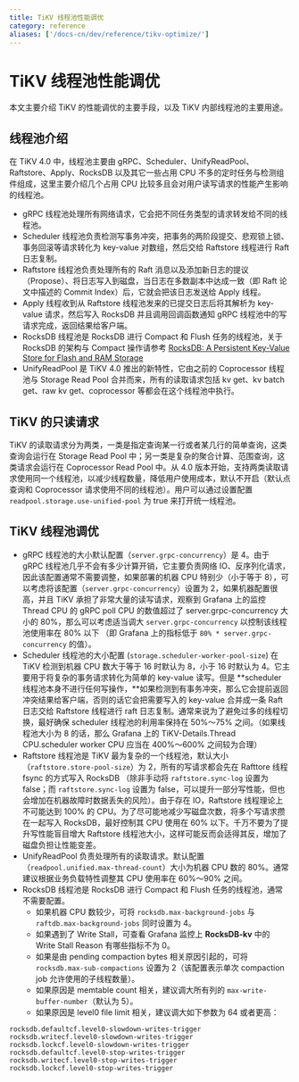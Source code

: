 ```yaml
---
title: TiKV 线程池性能调优
category: reference
aliases: ['/docs-cn/dev/reference/tikv-optimize/']
---
```


# TiKV 线程池性能调优

本文主要介绍 TiKV 的性能调优的主要手段，以及 TiKV 内部线程池的主要用途。

## 线程池介绍

在 TiKV 4.0 中，线程池主要由 gRPC、Scheduler、UnifyReadPool、Raftstore、Apply、RocksDB 以及其它一些占用 CPU 不多的定时任务与检测组件组成，这里主要介绍几个占用 CPU 比较多且会对用户读写请求的性能产生影响的线程池。

* gRPC 线程池处理所有网络请求，它会把不同任务类型的请求转发给不同的线程池。
* Scheduler 线程池负责检测写事务冲突，把事务的两阶段提交、悲观锁上锁、事务回滚等请求转化为 key-value 对数组，然后交给 Raftstore 线程进行 Raft 日志复制。
* Raftstore 线程池负责处理所有的 Raft 消息以及添加新日志的提议（Propose）、将日志写入到磁盘，当日志在多数副本中达成一致（即 Raft 论文中描述的 Commit Index）后，它就会把该日志发送给 Apply 线程。
* Apply 线程收到从 Raftstore 线程池发来的已提交日志后将其解析为 key-value 请求，然后写入 RocksDB 并且调用回调函数通知 gRPC 线程池中的写请求完成，返回结果给客户端。
* RocksDB 线程池是 RocksDB 进行 Compact 和 Flush 任务的线程池，关于 RocksDB 的架构与 Compact 操作请参考 [RocksDB: A Persistent Key-Value Store for Flash and RAM Storage](https://github.com/facebook/rocksdb)
* UnifyReadPool 是 TiKV 4.0 推出的新特性，它由之前的 Coprocessor 线程池与 Storage Read Pool 合并而来，所有的读取请求包括 kv get、kv batch get、raw kv get、coprocessor 等都会在这个线程池中执行。

## TiKV 的只读请求

TiKV 的读取请求分为两类，一类是指定查询某一行或者某几行的简单查询，这类查询会运行在 Storage Read Pool 中；另一类是复杂的聚合计算、范围查询，这类请求会运行在 Coprocessor Read Pool 中。从 4.0 版本开始，支持两类读取请求使用同一个线程池，以减少线程数量，降低用户使用成本，默认不开启（默认点查询和 Coprocessor 请求使用不同的线程池）。用户可以通过设置配置 `readpool.storage.use-unified-pool` 为 true 来打开统一线程池。

## TiKV 线程池调优

* gRPC 线程池的大小默认配置（`server.grpc-concurrency`）是 4。由于 gRPC 线程池几乎不会有多少计算开销，它主要负责网络 IO、反序列化请求，因此该配置通常不需要调整，如果部署的机器 CPU 特别少（小于等于 8），可以考虑将该配置（`server.grpc-concurrency`）设置为 2，如果机器配置很高，并且 TiKV 承担了非常大量的读写请求，观察到 Grafana 上的监控 Thread CPU 的 gRPC poll CPU 的数值超过了 server.grpc-concurrency 大小的 80%，那么可以考虑适当调大 `server.grpc-concurrency` 以控制该线程池使用率在 80% 以下 （即 Grafana 上的指标低于 `80% * server.grpc-concurrency` 的值）。
* Scheduler 线程池的大小配置 (`storage.scheduler-worker-pool-size`) 在 TiKV 检测到机器 CPU 数大于等于 16 时默认为 8，小于 16 时默认为 4。它主要用于将复杂的事务请求转化为简单的 key-value 读写。但是 **scheduler 线程池本身不进行任何写操作，**如果检测到有事务冲突，那么它会提前返回冲突结果给客户端，否则的话它会把需要写入的 key-value 合并成一条 Raft 日志交给 Raftstore 线程进行 raft 日志复制。通常来说为了避免过多的线程切换，最好确保 scheduler 线程池的利用率保持在 50%～75% 之间。（如果线程池大小为 8 的话，那么 Grafana 上的 TiKV-Details.Thread CPU.scheduler worker CPU 应当在 400%～600% 之间较为合理）
* Raftstore 线程池是 TiKV 最为复杂的一个线程池，默认大小（`raftstore.store-pool-size`）为 2，所有的写请求都会先在 Rafttore 线程 fsync 的方式写入 RocksDB （除非手动将 `raftstore.sync-log` 设置为 false；而 `raftstore.sync-log` 设置为 false，可以提升一部分写性能，但也会增加在机器故障时数据丢失的风险）。由于存在 IO，Raftstore 线程理论上不可能达到 100% 的 CPU。为了尽可能地减少写磁盘次数，将多个写请求攒在一起写入 RocksDB，最好控制其 CPU 使用在 60% 以下。千万不要为了提升写性能盲目增大 Raftstore 线程池大小，这样可能反而会适得其反，增加了磁盘负担让性能变差。
* UnifyReadPool 负责处理所有的读取请求。默认配置（`readpool.unified.max-thread-count`）大小为机器 CPU 数的 80%。通常建议根据业务负载特性调整其 CPU 使用率在 60%～90% 之间。
* RocksDB 线程池是 RocksDB 进行 Compact 和 Flush 任务的线程池，通常不需要配置。
    * 如果机器 CPU 数较少，可将 `rocksdb.max-background-jobs` 与 `raftdb.max-background-jobs` 同时设置为 4。
    * 如果遇到了 Write Stall，可查看 Grafana 监控上 **RocksDB-kv** 中的 Write Stall Reason 有哪些指标不为 0。
    * 如果是由 pending compaction bytes 相关原因引起的，可将 `rocksdb.max-sub-compactions` 设置为 2（该配置表示单次 compaction job 允许使用的子线程数量）。
    * 如果原因是 memtable count 相关，建议调大所有列的 `max-write-buffer-number`（默认为 5）。
    * 如果原因是 level0 file limit 相关，建议调大如下参数为 64 或者更高：

```
rocksdb.defaultcf.level0-slowdown-writes-trigger
rocksdb.writecf.level0-slowdown-writes-trigger
rocksdb.lockcf.level0-slowdown-writes-trigger
rocksdb.defaultcf.level0-stop-writes-trigger
rocksdb.writecf.level0-stop-writes-trigger
rocksdb.lockcf.level0-stop-writes-trigger
```

